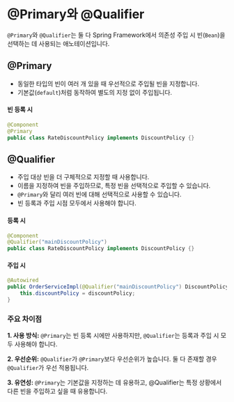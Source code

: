 # @Primary와 @Qualifier

`@Primary`와 `@Qualifier`는 둘 다 Spring Framework에서 의존성 주입 시 빈(`Bean`)을 선택하는 데 사용되는 애노테이션입니다.

## @Primary

- 동일한 타입의 빈이 여러 개 있을 때 우선적으로 주입될 빈을 지정합니다.
- 기본값(`default`)처럼 동작하여 별도의 지정 없이 주입됩니다.

#### 빈 등록 시

```java
@Component
@Primary
public class RateDiscountPolicy implements DiscountPolicy {}
```

## @Qualifier

- 주입 대상 빈을 더 구체적으로 지정할 때 사용합니다.
- 이름을 지정하여 빈을 주입하므로, 특정 빈을 선택적으로 주입할 수 있습니다.
- `@Primary`와 달리 여러 빈에 대해 선택적으로 사용할 수 있습니다.
- 빈 등록과 주입 시점 모두에서 사용해야 합니다.

#### 등록 시

```java
@Component
@Qualifier("mainDiscountPolicy")
public class RateDiscountPolicy implements DiscountPolicy {}
```

#### 주입 시

```java
@Autowired
public OrderServiceImpl(@Qualifier("mainDiscountPolicy") DiscountPolicy discountPolicy) {
    this.discountPolicy = discountPolicy;
}
```

### 주요 차이점

**1. 사용 방식:** `@Primary`는 빈 등록 시에만 사용하지만, `@Qualifier`는 등록과 주입 시 모두 사용해야 합니다.

**2. 우선순위:** `@Qualifier`가 `@Primary`보다 우선순위가 높습니다. 둘 다 존재할 경우 `@Qualifier`가 우선 적용됩니다.

**3. 유연성:** `@Primary`는 기본값을 지정하는 데 유용하고, @Qualifier는 특정 상황에서 다른 빈을 주입하고 싶을 때 유용합니다.
